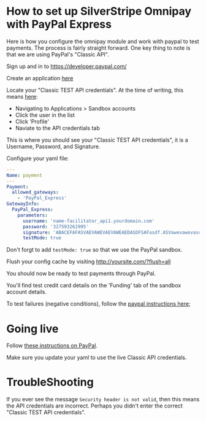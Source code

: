# How to set up SilverStripe Omnipay with PayPal Express

Here is how you configure the omnipay module and work with paypal to test payments. The process is fairly straight forward.
One key thing to note is that we are using PayPal's "Classic API".


Sign up and in to https://developer.paypal.com/

Create an application [here](https://developer.paypal.com/webapps/developer/applications)

Locate your "Classic TEST API credentials".
At the time of writing, this means [here](https://developer.paypal.com/webapps/developer/applications/accounts):

 * Navigating to Applications > Sandbox accounts
 * Click the user in the list
 * Click 'Profile'
 * Naviate to the API credentials tab

This is where you should see your "Classic TEST API credentials", it is a Username, Password, and Signature.

Configure your yaml file:

```yaml
---
Name: payment
---
Payment:
  allowed_gateways:
    - 'PayPal_Express'
GatewayInfo:
  PayPal_Express:
    parameters:
      username: 'name-facilitator_api1.yourdomain.com'
      password: '327593262995'
      signature: 'ABACEFAFASVAEVAWEVAEVAWEAEDASDFSAFasdf.ASVawevawevasdva'
      testMode: true
```

Don't forgt to add `testMode: true` so that we use the PayPal sandbox.

Flush your config cache by visiting http://yoursite.com/?flush=all

You should now be ready to test payments through PayPal.

You'll find test credit card details on the 'Funding' tab of the sandbox account details.

To test failures (negative conditions), follow the [paypal instructions here](https://developer.paypal.com/docs/classic/lifecycle/sb_error-conditions/);

# Going live

Follow [these instructions on PayPal](https://developer.paypal.com/webapps/developer/docs/classic/lifecycle/goingLive/).

Make sure you update your yaml to use the live Classic API credentials.

# TroubleShooting

If you ever see the message `Security header is not valid`, then this means the API credentials are incorrect. Perhaps you didn't enter the correct "Classic TEST API credentials".
